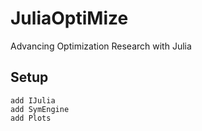 # JuliaOptiMize
 Advancing Optimization Research with Julia

## Setup

```
add IJulia
add SymEngine
add Plots
```
